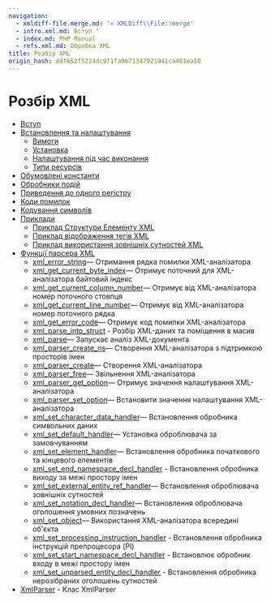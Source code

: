 ```yaml
---
navigation:
  - xmldiff-file.merge.md: '« XMLDiff\\File::merge'
  - intro.xml.md: Вступ "
  - index.md: PHP Manual
  - refs.xml.md: Обробка XML
title: Розбір XML
origin_hash: ddf652f5224dc9f1fa9671347921941ca401ea50
---
```

# Розбір XML

-   [Вступ](intro.xml.md)
-   [Встановлення та налаштування](xml.setup.md)
    -   [Вимоги](xml.requirements.md)
    -   [Установка](xml.installation.md)
    -   [Налаштування під час виконання](xml.configuration.md)
    -   [Типи ресурсів](xml.resources.md)
-   [Обумовлені константи](xml.constants.md)
-   [Обробники подій](xml.eventhandlers.md)
-   [Приведення до одного регістру](xml.case-folding.md)
-   [Коди помилок](xml.error-codes.md)
-   [Кодування символів](xml.encoding.md)
-   [Приклади](xml.examples.md)
    -   [Приклад Структури Елементу XML](example.xml-structure.md)
    -   [Приклад відображення тегів XML](example.xml-map-tags.md)
    -   [Приклад використання зовнішніх сутностей XML](example.xml-external-entity.md)
-   [Функції парсера XML](ref.xml.md)
    -   [xml\_error\_string](function.xml-error-string.md)— Отримання рядка помилки XML-аналізатора
    -   [xml\_get\_current\_byte\_index](function.xml-get-current-byte-index.md)— Отримує поточний для XML-аналізатора байтовий індекс
    -   [xml\_get\_current\_column\_number](function.xml-get-current-column-number.md)— Отримує від XML-аналізатора номер поточного стовпця
    -   [xml\_get\_current\_line\_number](function.xml-get-current-line-number.md)— Отримує від XML-аналізатора номер поточного рядка
    -   [xml\_get\_error\_code](function.xml-get-error-code.md)— Отримує код помилки XML-аналізатора
    -   [xml\_parse\_into\_struct](function.xml-parse-into-struct.md) \- Розбір XML-даних та поміщення в масив
    -   [xml\_parse](function.xml-parse.md)— Запускає аналіз XML-документа
    -   [xml\_parser\_create\_ns](function.xml-parser-create-ns.md)— Створення XML-аналізатора з підтримкою просторів імен
    -   [xml\_parser\_create](function.xml-parser-create.md)— Створення XML-аналізатора
    -   [xml\_parser\_free](function.xml-parser-free.md)— Звільнення XML-аналізатора
    -   [xml\_parser\_get\_option](function.xml-parser-get-option.md)— Отримує значення налаштування XML-аналізатора
    -   [xml\_parser\_set\_option](function.xml-parser-set-option.md)— Встановити значення налаштування XML-аналізатора
    -   [xml\_set\_character\_data\_handler](function.xml-set-character-data-handler.md)— Встановлення обробника символьних даних
    -   [xml\_set\_default\_handler](function.xml-set-default-handler.md)— Установка оброблювача за замовчуванням
    -   [xml\_set\_element\_handler](function.xml-set-element-handler.md)— Встановлення обробника початкового та кінцевого елементів
    -   [xml\_set\_end\_namespace\_decl\_handler](function.xml-set-end-namespace-decl-handler.md) \- Встановлення обробника виходу за межі простору імен
    -   [xml\_set\_external\_entity\_ref\_handler](function.xml-set-external-entity-ref-handler.md)— Встановлення оброблювача зовнішніх сутностей
    -   [xml\_set\_notation\_decl\_handler](function.xml-set-notation-decl-handler.md)— Встановлення оброблювача оголошення умовних позначень
    -   [xml\_set\_object](function.xml-set-object.md)— Використання XML-аналізатора всередині об'єкта
    -   [xml\_set\_processing\_instruction\_handler](function.xml-set-processing-instruction-handler.md) \- Встановлення обробника інструкцій препроцесора (PI)
    -   [xml\_set\_start\_namespace\_decl\_handler](function.xml-set-start-namespace-decl-handler.md) \- Встановлює обробник входу в межі простору імен
    -   [xml\_set\_unparsed\_entity\_decl\_handler](function.xml-set-unparsed-entity-decl-handler.md) \- Встановлення обробника нерозібраних оголошень сутностей
-   [XmlParser](class.xmlparser.md) \- Клас XmlParser
